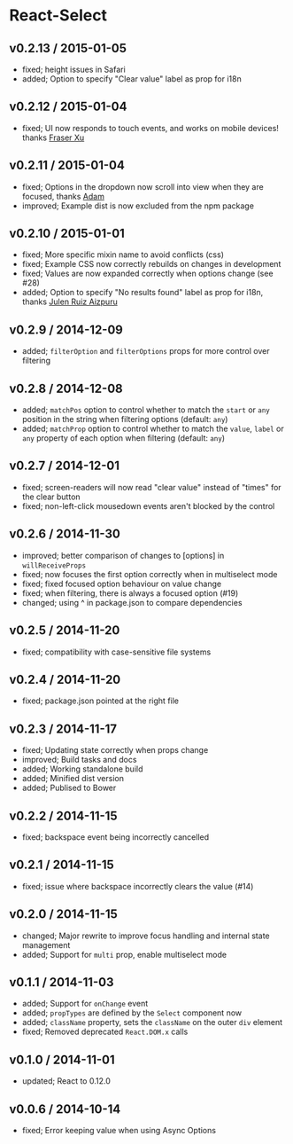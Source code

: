 # React-Select

## v0.2.13 / 2015-01-05

* fixed; height issues in Safari
* added; Option to specify "Clear value" label as prop for i18n

## v0.2.12 / 2015-01-04

* fixed; UI now responds to touch events, and works on mobile devices! thanks [Fraser Xu](https://github.com/fraserxu)

## v0.2.11 / 2015-01-04

* fixed; Options in the dropdown now scroll into view when they are focused, thanks [Adam](https://github.com/fmovlex)
* improved; Example dist is now excluded from the npm package

## v0.2.10 / 2015-01-01

* fixed; More specific mixin name to avoid conflicts (css)
* fixed; Example CSS now correctly rebuilds on changes in development
* fixed; Values are now expanded correctly when options change (see #28)
* added; Option to specify "No results found" label as prop for i18n, thanks [Julen Ruiz Aizpuru](https://github.com/julen)

## v0.2.9 / 2014-12-09

* added; `filterOption` and `filterOptions` props for more control over filtering

## v0.2.8 / 2014-12-08

* added; `matchPos` option to control whether to match the `start` or `any` position in the string when filtering options (default: `any`)
* added; `matchProp` option to control whether to match the `value`, `label` or `any` property of each option when filtering (default: `any`)

## v0.2.7 / 2014-12-01

* fixed; screen-readers will now read "clear value" instead of "times" for the clear button
* fixed; non-left-click mousedown events aren't blocked by the control


## v0.2.6 / 2014-11-30

* improved; better comparison of changes to [options] in `willReceiveProps`
* fixed; now focuses the first option correctly when in multiselect mode
* fixed; fixed focused option behaviour on value change
* fixed; when filtering, there is always a focused option (#19)
* changed; using ^ in package.json to compare dependencies

## v0.2.5 / 2014-11-20

* fixed; compatibility with case-sensitive file systems

## v0.2.4 / 2014-11-20

* fixed; package.json pointed at the right file

## v0.2.3 / 2014-11-17

* fixed; Updating state correctly when props change
* improved; Build tasks and docs
* added; Working standalone build
* added; Minified dist version
* added; Publised to Bower

## v0.2.2 / 2014-11-15

* fixed; backspace event being incorrectly cancelled

## v0.2.1 / 2014-11-15

* fixed; issue where backspace incorrectly clears the value (#14)

## v0.2.0 / 2014-11-15

* changed; Major rewrite to improve focus handling and internal state management
* added; Support for `multi` prop, enable multiselect mode

## v0.1.1 / 2014-11-03

* added; Support for `onChange` event
* added; `propTypes` are defined by the `Select` component now
* added; `className` property, sets the `className` on the outer `div` element
* fixed; Removed deprecated `React.DOM.x` calls

## v0.1.0 / 2014-11-01

* updated; React to 0.12.0

## v0.0.6 / 2014-10-14

* fixed; Error keeping value when using Async Options
